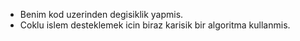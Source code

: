 * Benim kod uzerinden degisiklik yapmis.
* Coklu islem desteklemek icin biraz karisik bir algoritma kullanmis.